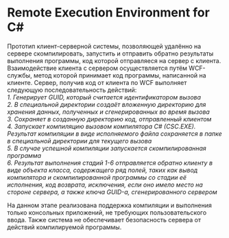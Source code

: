 # Remote Execution Environment for C#
Прототип клиент-серверной системы, позволяющей удалённо на сервере скомпилировать, запустить и отправить обратно результаты выполнения программы, код которой отправляеся на сервер с клиента. Взаимодействие клиента с сервером осуществляется путём WCF-службы, метод которой принимает код программы, написанной на клиенте. Сервер, получив код от клиента по WCF выполняет следующую последовательность действий:  
*1. Генерирует GUID, который считается идентификатором вызова*  
*2. В специальной директории создаёт вложенную директорию для хранения данных, полученных и сгенерированных во время вызова*  
*3. Сохраняет в созданную директорию код, отправленный клиентом*  
*4. Запускает компиляцию вызовом компилятора C# (CSC.EXE). Результат компиляции в виде исполняемого файла сохраняется в папке в специальной директории для текущего вызова*  
*5. В случае успешной компиляции запускается скомпилированная программа*  
*6. Результат выполнения стадий 1-6 отправляется обратно клиенту в виде объекта класса, содержащего ряд полей, таких как вывод компилятора и скомпилированной программы со стадии её исполнения, код возврата, исключения, если оно имело место на стороне сервера, а также ключа GUID-а, сгенерированного сервером*  

На данном этапе реализована поддержка компиляции и выполнения только консольных приложений, не требующих пользовательского ввода. Также система не обеспечивает безопасность сервера от действий компилируемой программы.
